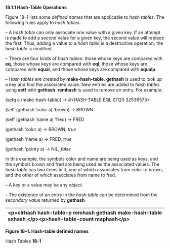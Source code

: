 **18.1.1 Hash-Table Operations** 

Figure 18–1 lists some *defined names* that are applicable to *hash tables*. The following rules apply to *hash tables*. 

– A *hash table* can only associate one value with a given key. If an attempt is made to add a second value for a given key, the second value will replace the first. Thus, adding a value to a *hash table* is a destructive operation; the *hash table* is modified. 

– There are four kinds of *hash tables*: those whose keys are compared with **eq**, those whose keys are compared with **eql**, those whose keys are compared with **equal**, and those whose keys are compared with **equalp**. 

– *Hash tables* are created by **make-hash-table**. **gethash** is used to look up a key and find the associated value. New entries are added to *hash tables* using **setf** with **gethash**. **remhash** is used to remove an entry. For example: 

(setq a (make-hash-table)) *→* #\<HASH-TABLE EQL 0/120 32536573\> 

(setf (gethash ’color a) ’brown) *→* BROWN 

(setf (gethash ’name a) ’fred) *→* FRED 

(gethash ’color a) *→* BROWN, *true* 

(gethash ’name a) *→* FRED, *true* 

(gethash ’pointy a) *→* NIL, *false* 

In this example, the symbols color and name are being used as keys, and the symbols brown and fred are being used as the associated values. The *hash table* has two items in it, one of which associates from color to brown, and the other of which associates from name to fred. 

– A key or a value may be any *object*. 

– The existence of an entry in the *hash table* can be determined from the *secondary value* returned by **gethash**. 

|\<p\>**clrhash hash-table-p remhash gethash make-hash-table sxhash** \</p\>\<p\>**hash-table-count maphash**\</p\>|
| :- |


**Figure 18–1. Hash-table defined names** 

Hash Tables **18–1**

 

 

